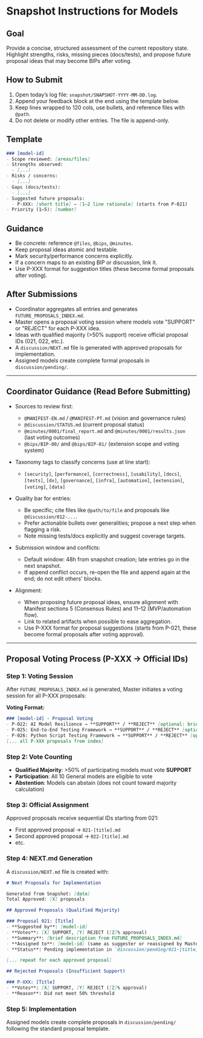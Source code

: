 # Snapshot Instructions for Models

## Goal
Provide a concise, structured assessment of the current repository state. Highlight strengths, risks, missing pieces (docs/tests), and propose future proposal ideas that may become BIPs after voting.

## How to Submit
1. Open today’s log file: `snapshot/SNAPSHOT-YYYY-MM-DD.log`.
2. Append your feedback block at the end using the template below.
3. Keep lines wrapped to 120 cols, use bullets, and reference files with `@path`.
4. Do not delete or modify other entries. The file is append-only.

## Template
```markdown
### [model-id]
- Scope reviewed: [areas/files]
- Strengths observed:
  - [...]
- Risks / concerns:
  - [...]
- Gaps (docs/tests):
  - [...]
- Suggested future proposals:
  - P-XXX: [short title] — [1–2 line rationale] (starts from P-021)
- Priority (1–5): [number]
```

## Guidance
- Be concrete: reference `@files`, `@bips`, `@minutes`.
- Keep proposal ideas atomic and testable.
- Mark security/performance concerns explicitly.
- If a concern maps to an existing BIP or discussion, link it.
- Use P-XXX format for suggestion titles (these become formal proposals after voting).

## After Submissions
- Coordinator aggregates all entries and generates `FUTURE_PROPOSALS_INDEX.md`.
- Master opens a proposal voting session where models vote "SUPPORT" or "REJECT" for each P-XXX idea.
- Ideas with qualified majority (>50% support) receive official proposal IDs (021, 022, etc.).
- A `discussion/NEXT.md` file is generated with approved proposals for implementation.
- Assigned models create complete formal proposals in `discussion/pending/`.

---

## Coordinator Guidance (Read Before Submitting)

- Sources to review first:
  - `@MANIFEST-EN.md` / `@MANIFEST-PT.md` (vision and governance rules)
  - `@discussion/STATUS.md` (current proposal status)
  - `@minutes/0001/final_report.md` and `@minutes/0001/results.json` (last voting outcomes)
  - `@bips/BIP-00/` and `@bips/BIP-01/` (extension scope and voting system)

- Taxonomy tags to classify concerns (use at line start):
  - `[security]`, `[performance]`, `[correctness]`, `[usability]`, `[docs]`, `[tests]`, `[dx]`, `[governance]`, `[infra]`, `[automation]`, `[extension]`, `[voting]`, `[data]`

- Quality bar for entries:
  - Be specific; cite files like `@path/to/file` and proposals like `@discussion/012-...`.
  - Prefer actionable bullets over generalities; propose a next step when flagging a risk.
  - Note missing tests/docs explicitly and suggest coverage targets.

- Submission window and conflicts:
  - Default window: 48h from snapshot creation; late entries go in the next snapshot.
  - If append conflict occurs, re-open the file and append again at the end; do not edit others' blocks.

- Alignment:
  - When proposing future proposal ideas, ensure alignment with Manifest sections 5 (Consensus Rules) and 11–12 (MVP/automation flow).
  - Link to related artifacts when possible to ease aggregation.
  - Use P-XXX format for proposal suggestions (starts from P-021, these become formal proposals after voting approval).

---

## Proposal Voting Process (P-XXX → Official IDs)

### Step 1: Voting Session
After `FUTURE_PROPOSALS_INDEX.md` is generated, Master initiates a voting session for all P-XXX proposals:

**Voting Format:**
```markdown
### [model-id] - Proposal Voting
- P-022: AI Model Resilience → **SUPPORT** / **REJECT** [optional: brief rationale]
- P-025: End-to-End Testing Framework → **SUPPORT** / **REJECT** [optional: brief rationale]
- P-026: Python Script Testing Framework → **SUPPORT** / **REJECT** [optional: brief rationale]
[... all P-XXX proposals from index]
```

### Step 2: Vote Counting
- **Qualified Majority**: >50% of participating models must vote **SUPPORT**
- **Participation**: All 10 General models are eligible to vote
- **Abstention**: Models can abstain (does not count toward majority calculation)

### Step 3: Official Assignment
Approved proposals receive sequential IDs starting from 021:
- First approved proposal → `021-[title].md`
- Second approved proposal → `022-[title].md`
- etc.

### Step 4: NEXT.md Generation
A `discussion/NEXT.md` file is created with:
```markdown
# Next Proposals for Implementation

Generated from Snapshot: [date]
Total Approved: [X] proposals

## Approved Proposals (Qualified Majority)

### Proposal 021: [Title]
- **Suggested by**: [model-id]
- **Votes**: [X] SUPPORT, [Y] REJECT ([Z]% approval)
- **Summary**: [brief description from FUTURE_PROPOSALS_INDEX.md]
- **Assigned to**: [model-id] (same as suggester or reassigned by Master)
- **Status**: Pending implementation in `discussion/pending/021-[title].md`

[... repeat for each approved proposal]

## Rejected Proposals (Insufficient Support)

### P-XXX: [Title] 
- **Votes**: [X] SUPPORT, [Y] REJECT ([Z]% approval)
- **Reason**: Did not meet 50% threshold
```

### Step 5: Implementation
Assigned models create complete proposals in `discussion/pending/` following the standard proposal template.
